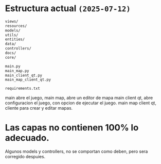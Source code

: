 # Estructura actual `(2025-07-12)`

```bash
views/
resources/
models/
utils/
entities/
data/
controllers/
docs/
core/

main.py  
main_map.py            
main_client_qt.py  
main_map_client_qt.py  

requirements.txt
```

main abre el juego,
main map, abre un editor de mapa
main client qt, abre configuracion el juego, con opcion de ejecutar el juego.
main map client qt, cliente para crear y editar mapas.


# Las capas no contienen 100% lo adecuado.
Algunos models y controllers, no se comportan como deben, pero sera corregido despuies.